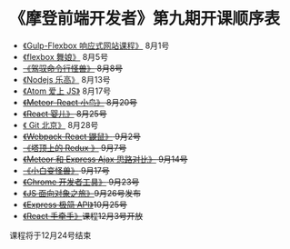 # 《摩登前端开发者》第九期开课顺序表

- [《Gulp-Flexbox 响应式网站课程》](http://haoqicat.com/gulp-flex-res) 8月1号
- [《flexbox 舞娘》](http://haoqicat.com/flexbox-dancer) 8月5号
- <del>[《驾驭命令行怪兽》](http://haoqicat.com/ride-cli-monster) 8月8号</del>
- [《Nodejs 乐高》](http://haoqicat.com/nodejs-lego) 8月13号
- [《Atom 爱上 JS》](http://haoqicat.com/atom-love-js) 8月17号
- <del>[《Meteor-React 小鸟》](http://haoqicat.com/meteor-react-bird) 8月20号</del>
- <del>[《React 婴儿》](http://haoqicat.com/react-baby) 8月25号</del>
- [《 Git 北京》](http://haoqicat.com/gitbeijing) 8月28号
- <del>[《Webpack-React 鼹鼠》](http://haoqicat.com/webpack-react-mole) 9月2号</del>
- <del>[《塔顶上的 Redux 》](http://haoqicat.com/redux-tower) 9月7号</del>
- <del>[《Meteor 和 Express Ajax 思路对比》](http://haoqicat.com/meteor-express-ajax) 9月14号</del>
- <del>[《小白变怪兽》](http://haoqicat.com/bianguaishou) 9月17号</del>
- <del>[《Chrome 开发者工具》](http://haoqicat.com/chrome-devtools) 9月23号</del>
- <del>[《JS 面向对象之旅》](http://haoqicat.com/o-o-js)9月26号发布</del>
- <del>[《Express 极简 API》](http://haoqicat.com/react-express-api)10月25号</del>
- <del>[《React 手牵手》](http://haoqicat.com/hand-in-hand-react)课程12月3号开放</del>

课程将于12月24号结束
